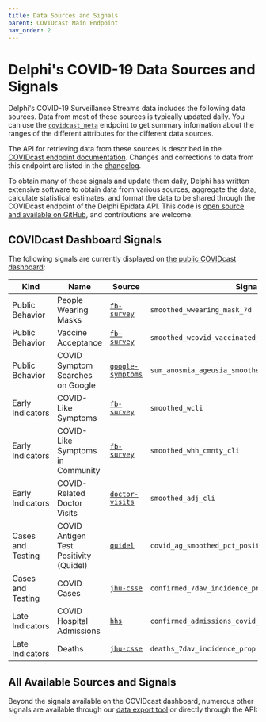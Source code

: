 ```yaml
---
title: Data Sources and Signals
parent: COVIDcast Main Endpoint
nav_order: 2
---
```


# Delphi's COVID-19 Data Sources and Signals

Delphi's COVID-19 Surveillance Streams data includes the following data sources.
Data from most of these sources is typically updated daily. You can use the
[`covidcast_meta`](covidcast_meta.md) endpoint to get summary information
about the ranges of the different attributes for the different data sources.

The API for retrieving data from these sources is described in the
[COVIDcast endpoint documentation](covidcast.md). Changes and corrections to
data from this endpoint are listed in the [changelog](covidcast_changelog.md).

To obtain many of these signals and update them daily, Delphi has written
extensive software to obtain data from various sources, aggregate the data,
calculate statistical estimates, and format the data to be shared through the
COVIDcast endpoint of the Delphi Epidata API. This code is 
[open source and available on GitHub](https://github.com/cmu-delphi/covidcast-indicators),
and contributions are welcome.

## COVIDcast Dashboard Signals

The following signals are currently displayed on [the public COVIDcast
dashboard](https://delphi.cmu.edu/covidcast/):

| Kind             | Name                             | Source                                                                | Signal                           |
| ----             | ----                             | ------                                                                | ------                           |
| Public Behavior  | People Wearing Masks             | [`fb-survey`](covidcast-signals/fb-survey.md)                         | `smoothed_wwearing_mask_7d`      |
| Public Behavior  | Vaccine Acceptance               | [`fb-survey`](covidcast-signals/fb-survey.md)                   | `smoothed_wcovid_vaccinated_appointment_or_accept` |
| Public Behavior  | COVID Symptom Searches on Google | [`google-symptoms`](covidcast-signals/google-symptoms.md)        | `sum_anosmia_ageusia_smoothed_search` |
| Early Indicators | COVID-Like Symptoms              | [`fb-survey`](covidcast-signals/fb-survey.md)                         | `smoothed_wcli`                  |
| Early Indicators | COVID-Like Symptoms in Community | [`fb-survey`](covidcast-signals/fb-survey.md)                         | `smoothed_whh_cmnty_cli`         |
| Early Indicators | COVID-Related Doctor Visits      | [`doctor-visits`](covidcast-signals/doctor-visits.md)                 | `smoothed_adj_cli`               |
| Cases and Testing| COVID Antigen Test Positivity (Quidel) | [`quidel`](covidcast-signals/quidel.md)                         | `covid_ag_smoothed_pct_positive` |
| Cases and Testing| COVID Cases                      | [`jhu-csse`](covidcast-signals/jhu-csse.md)                           | `confirmed_7dav_incidence_prop`  |
| Late Indicators  | COVID Hospital Admissions        | [`hhs`](covidcast-signals/hhs.md)                            | `confirmed_admissions_covid_1d_prop_7dav` |
| Late Indicators  | Deaths                           | [`jhu-csse`](covidcast-signals/jhu-csse.md)                           | `deaths_7dav_incidence_prop`     |

## All Available Sources and Signals

Beyond the signals available on the COVIDcast dashboard, numerous other signals are
available through our [data export tool](https://delphi.cmu.edu/covidcast/export/) or directly through the API:
